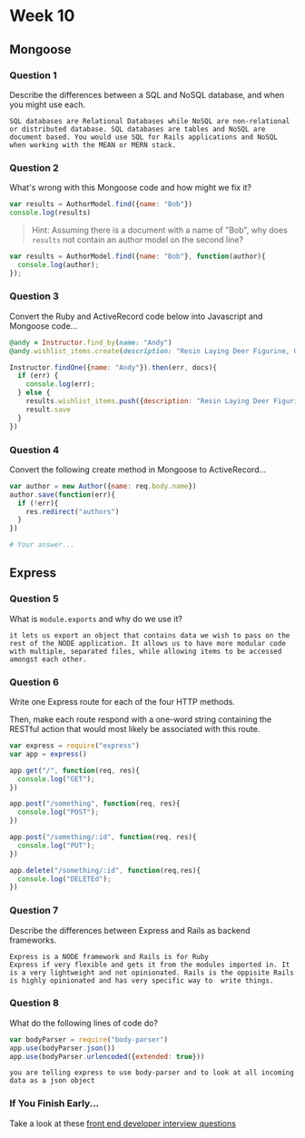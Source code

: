 # Week 10

## Mongoose

### Question 1

Describe the differences between a SQL and NoSQL database, and when you might use each.

```text
SQL databases are Relational Databases while NoSQL are non-relational or distributed database. SQL databases are tables and NoSQL are document based. You would use SQL for Rails applications and NoSQL when working with the MEAN or MERN stack.
```

### Question 2

What's wrong with this Mongoose code and how might we fix it?

```js
var results = AuthorModel.find({name: "Bob"})
console.log(results)
```

> Hint: Assuming there is a document with a name of "Bob", why does `results` not contain an author model on the second line?

```js
var results = AuthorModel.find({name: "Bob"}, function(author){
  console.log(author);
});
```

### Question 3

Convert the Ruby and ActiveRecord code below into Javascript and Mongoose code...

```rb
@andy = Instructor.find_by(name: "Andy")
@andy.wishlist_items.create(description: "Resin Laying Deer Figurine, Gold")
```

```js
Instructor.findOne({name: "Andy"}).then(err, docs){
  if (err) {
    console.log(err);
  } else {
    results.wishlist_items.push({description: "Resin Laying Deer Figurine, Gold"})
    result.save
  }
})
```

### Question 4

Convert the following create method in Mongoose to ActiveRecord...

```js
var author = new Author({name: req.body.name})
author.save(function(err){
  if (!err){
    res.redirect("authors")
  }
})
```

```rb
# Your answer...
```

## Express

### Question 5

What is `module.exports` and why do we use it?

```text
it lets us export an object that contains data we wish to pass on the rest of the NODE application. It allows us to have more modular code with multiple, separated files, while allowing items to be accessed amongst each other.
```

### Question 6

Write one Express route for each of the four HTTP methods.

Then, make each route respond with a one-word string containing the RESTful action that would most likely be associated with this route.

```js
var express = require("express")
var app = express()

app.get("/", function(req, res){
  console.log("GET");
})

app.post("/something", function(req, res){
  console.log("POST");
})

app.post("/something/:id", function(req, res){
  console.log("PUT");
})

app.delete("/something/:id", function(req,res){
  console.log("DELETEd");
})
```

### Question 7

Describe the differences between Express and Rails as backend frameworks.

```text
Express is a NODE framework and Rails is for Ruby
Express if very flexible and gets it from the modules imported in. It is a very lightweight and not opinionated. Rails is the oppisite Rails is highly opinionated and has very specific way to  write things.
```

### Question 8

What do the following lines of code do?

```js
var bodyParser = require("body-parser")
app.use(bodyParser.json())
app.use(bodyParser.urlencoded({extended: true}))
```

```text
you are telling express to use body-parser and to look at all incoming data as a json object
```

### If You Finish Early...

Take a look at these [front end developer interview questions](https://github.com/h5bp/Front-end-Developer-Interview-Questions/blob/master/README.md)
